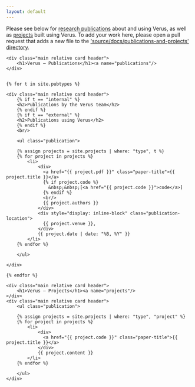 ```yaml
---
layout: default
---
```


<div class="hero">
    <!--<div class="main relative card header">
        <h1>Overview</h1>
    </div>-->
    <div class="main relative card header">
      Please see below for <a href="#publications">research publications</a> about and using Verus, 
      as well as <a href="#projects">projects</a> built using Verus.
      To add your work here, please open a pull request that adds a new file to the 
      <a href="https://github.com/verus-lang/verus/tree/main/source/docs/publications-and-projects">'source/docs/publications-and-projects' directory</a>.
    </div>

    <div class="main relative card header">
        <h1>Verus — Publications</h1><a name="publications"/>
    </div>


    {% for t in site.pubtypes %}

    <div class="main relative card header">
        {% if t == "internal" %}
        <h2>Publications by the Verus team</h2>
        {% endif %}
        {% if t == "external" %}
        <h2>Publications using Verus</h2>
        {% endif %}
        <br/>

        <ul class="publication">

        {% assign projects = site.projects | where: "type", t %}
        {% for project in projects %}
            <li>
                <div>
                  <a href="{{ project.pdf }}" class="paper-title">{{ project.title }}</a>
                  {% if project.code %}
                    &nbsp;&nbsp;[<a href="{{ project.code }}">code</a>]
                  {% endif %}
                  <br/>
                  {{ project.authors }}
                </div>
                <div style="display: inline-block" class="publication-location">
                  {{ project.venue }},
                </div>
                {{ project.date | date: "%B, %Y" }}
            </li>
        {% endfor %}

        </ul>

    </div>

    {% endfor %}

    <div class="main relative card header">
        <h1>Verus — Projects</h1><a name="projects"/>
    </div>
    <div class="main relative card header">
        <ul class="publication">

        {% assign projects = site.projects | where: "type", "project" %}
        {% for project in projects %}
            <li>
                <div>
                  <a href="{{ project.code }}" class="paper-title">{{ project.title }}</a>
                </div>
                {{ project.content }}
            </li>
        {% endfor %}

        </ul>
    </div>
</div>
